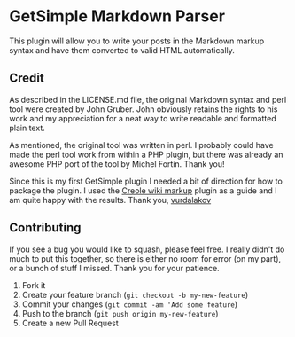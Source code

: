 GetSimple Markdown Parser
=========================

This plugin will allow you to write your posts in the Markdown markup syntax and have them converted to valid HTML automatically.

Credit
------

As described in the LICENSE.md file, the original Markdown syntax and perl tool were created by John Gruber. John obviously retains the rights to his work and my appreciation for a neat way to write readable and formatted plain text.

As mentioned, the original tool was written in perl. I probably could have made the perl tool work from within a PHP plugin, but there was already an awesome PHP port of the tool by Michel Fortin. Thank you!

Since this is my first GetSimple plugin I needed a bit of direction for how to package the plugin. I used the [Creole wiki markup](https://github.com/vurdalakov/creole_markup) plugin as a guide and I am quite happy with the results. Thank you, [vurdalakov](mailto:vurdalakov@gmail.com)

## Contributing

If you see a bug you would like to squash, please feel free. I really didn't do much to put this together, so there is either no room for error (on my part), or a bunch of stuff I missed. Thank you for your patience.

1. Fork it
2. Create your feature branch (`git checkout -b my-new-feature`)
3. Commit your changes (`git commit -am 'Add some feature`)
4. Push to the branch (`git push origin my-new-feature`)
5. Create a new Pull Request
